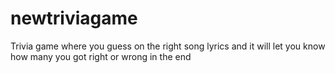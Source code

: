 # newtriviagame

Trivia game where you guess on the right song lyrics and it will let you know how many you got right or wrong in the end
